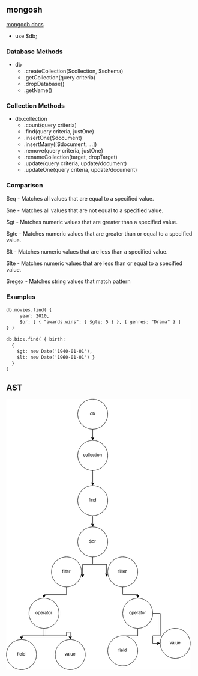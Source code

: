 ## mongosh

<a href="https://www.mongodb.com/docs/manual/reference/method/">
mongodb docs
</a>

- use $db;

### Database Methods 
- db
  - .createCollection($collection, $schema)
  - .getCollection(query criteria)
  - .dropDatabase()
  - .getName()

### Collection Methods
- db.collection
  - .count(query criteria)
  - .find(query criteria, justOne)
  - .insertOne($document)
  - .insertMany([$document, ...])
  - .remove(query criteria, justOne)
  - .renameCollection(target, dropTarget)
  - .update(query criteria, update/document)
  - .updateOne(query criteria, update/document)

### Comparison
$eq - Matches all values that are equal to a specified value.

$ne - Matches all values that are not equal to a specified value.

$gt - Matches numeric values that are greater than a specified value.

$gte - Matches numeric values that are greater than or equal to a specified value.

$lt - Matches numeric values that are less than a specified value.

$lte - Matches numeric values that are less than or equal to a specified value.

$regex - Matches string values that match pattern

### Examples
```
db.movies.find( {
     year: 2010,
     $or: [ { "awards.wins": { $gte: 5 } }, { genres: "Drama" } ]
} )
```

```
db.bios.find( { birth: 
  { 
    $gt: new Date('1940-01-01'), 
    $lt: new Date('1960-01-01') }
  }
)
```

## AST
![ast](AST.png)